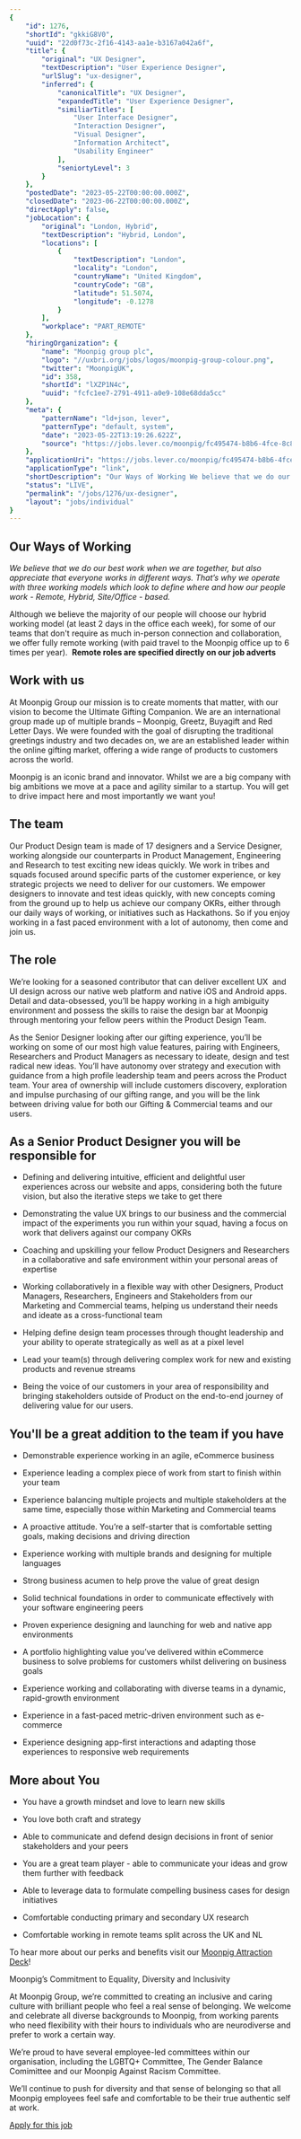 ```yaml
---
{
	"id": 1276,
	"shortId": "gkkiG8V0",
	"uuid": "22d0f73c-2f16-4143-aa1e-b3167a042a6f",
	"title": {
		"original": "UX Designer",
		"textDescription": "User Experience Designer",
		"urlSlug": "ux-designer",
		"inferred": {
			"canonicalTitle": "UX Designer",
			"expandedTitle": "User Experience Designer",
			"similiarTitles": [
				"User Interface Designer",
				"Interaction Designer",
				"Visual Designer",
				"Information Architect",
				"Usability Engineer"
			],
			"seniortyLevel": 3
		}
	},
	"postedDate": "2023-05-22T00:00:00.000Z",
	"closedDate": "2023-06-22T00:00:00.000Z",
	"directApply": false,
	"jobLocation": {
		"original": "London, Hybrid",
		"textDescription": "Hybrid, London",
		"locations": [
			{
				"textDescription": "London",
				"locality": "London",
				"countryName": "United Kingdom",
				"countryCode": "GB",
				"latitude": 51.5074,
				"longitude": -0.1278
			}
		],
		"workplace": "PART_REMOTE"
	},
	"hiringOrganization": {
		"name": "Moonpig group plc",
		"logo": "//uxbri.org/jobs/logos/moonpig-group-colour.png",
		"twitter": "MoonpigUK",
		"id": 358,
		"shortId": "lXZP1N4c",
		"uuid": "fcfc1ee7-2791-4911-a0e9-108e68dda5cc"
	},
	"meta": {
		"patternName": "ld+json, lever",
		"patternType": "default, system",
		"date": "2023-05-22T13:19:26.622Z",
		"source": "https://jobs.lever.co/moonpig/fc495474-b8b6-4fce-8c83-cf904a1eefc4"
	},
	"applicationUri": "https://jobs.lever.co/moonpig/fc495474-b8b6-4fce-8c83-cf904a1eefc4/apply",
	"applicationType": "link",
	"shortDescription": "Our Ways of Working We believe that we do our best work when we are together, but also appreciate that everyone works in different ways. That’s’ why we operate with three working models which look to",
	"status": "LIVE",
	"permalink": "/jobs/1276/ux-designer",
	"layout": "jobs/individual"
}
---
```

<h2>Our Ways of Working</h2><p><em>We believe that we do our best work when we are together, but also appreciate that everyone works in different ways. That’s why we operate with three working models which look to define where and how our people work - Remote, Hybrid, Site/Office - based.&nbsp;</em></p><p>Although we believe the majority of our people will choose our hybrid working model (at least 2 days in the office each week), for some of our teams that don't require as much in-person connection and collaboration, we offer fully remote working (with paid travel to the Moonpig office up to 6 times per year).&nbsp; <strong>Remote roles are specified directly on our job adverts</strong></p><h2>Work with us</h2><p>At Moonpig Group our mission is to create moments that matter, with our vision to become the Ultimate Gifting Companion. We are an international group made up of multiple brands – Moonpig, Greetz, Buyagift and Red Letter Days. We were founded with the goal of disrupting the traditional greetings industry and two decades on, we are an established leader within the online gifting market, offering a wide range of products to customers across the world.</p><p>Moonpig is an iconic brand and innovator. Whilst we are a big company with big ambitions we move at a pace and agility similar to a startup. You will get to drive impact here and most importantly we want you!</p><h2>The team</h2><p>Our Product Design team is made of 17 designers and a Service Designer, working alongside our counterparts in Product Management, Engineering and Research to test exciting new ideas quickly. We work in tribes and squads focused around specific parts of the customer experience, or key strategic projects we need to deliver for our customers. We empower designers to innovate and test ideas quickly, with new concepts coming from the ground up to help us achieve our company OKRs, either through our daily ways of working, or initiatives such as Hackathons. So if you enjoy working in a fast paced environment with a lot of autonomy, then come and join us.</p><h2>The role</h2><p>We’re looking for a seasoned contributor that can deliver excellent UX&nbsp; and UI design across our native web platform and native iOS and Android apps. Detail and data-obsessed, you’ll be happy working in a high ambiguity environment and possess the skills to raise the design bar at Moonpig through mentoring your fellow peers within the Product Design Team.</p><p>As the Senior Designer looking after our gifting experience, you’ll be working on some of our most high value features, pairing with Engineers, Researchers and Product Managers as necessary to ideate, design and test radical new ideas. You’ll have autonomy over strategy and execution with guidance from a high profile leadership team and peers across the Product team. Your area of ownership will include customers discovery, exploration and impulse purchasing of our gifting range, and you will be the link between driving value for both our Gifting &amp; Commercial teams and our users.</p><h2>As a Senior Product Designer you will be responsible for</h2><ul><li><p>Defining and delivering intuitive, efficient and delightful user experiences across our website and apps, considering both the future vision, but also the iterative steps we take to get there</p></li><li><p>Demonstrating the value UX brings to our business and the commercial impact of the experiments you run within your squad, having a focus on work that delivers against our company OKRs</p></li><li><p>Coaching and upskilling your fellow Product Designers and Researchers in a collaborative and safe environment within your personal areas of expertise</p></li><li><p>Working collaboratively in a flexible way with other Designers, Product Managers, Researchers, Engineers and Stakeholders from our Marketing and Commercial teams, helping us understand their needs and ideate as a cross-functional team</p></li><li><p>Helping define design team processes through thought leadership and your ability to operate strategically as well as at a pixel level</p></li><li><p>Lead your team(s) through delivering complex work for new and existing products and revenue streams</p></li><li><p>Being the voice of our customers in your area of responsibility and bringing stakeholders outside of Product on the end-to-end journey of delivering value for our users.</p></li></ul><h2>You'll be a great addition to the team if you have</h2><ul><li><p>Demonstrable experience working in an agile, eCommerce business</p></li><li><p>Experience leading a complex piece of work from start to finish within your team</p></li><li><p>Experience balancing multiple projects and multiple stakeholders at the same time, especially those within Marketing and Commercial teams</p></li><li><p>A proactive attitude. You’re a self-starter that is comfortable setting goals, making decisions and driving direction</p></li><li><p>Experience working with multiple brands and designing for multiple languages</p></li><li><p>Strong business acumen to help prove the value of great design</p></li><li><p>Solid technical foundations in order to communicate effectively with your software engineering peers</p></li><li><p>Proven experience designing and launching for web and native app environments</p></li><li><p>A portfolio highlighting value you’ve delivered within eCommerce business to solve problems for customers whilst delivering on business goals</p></li><li><p>Experience working and collaborating with diverse teams in a dynamic, rapid-growth environment</p></li><li><p>Experience in a fast-paced metric-driven environment such as e-commerce</p></li><li><p>Experience designing app-first interactions and adapting those experiences to responsive web requirements</p></li></ul><h2>More about You</h2><ul><li><p>You have a growth mindset and love to learn new skills</p></li><li><p>You love both craft and strategy</p></li><li><p>Able to communicate and defend design decisions in front of senior stakeholders and your peers</p></li><li><p>You are a great team player - able to communicate your ideas and grow them further with feedback</p></li><li><p>Able to leverage data to formulate compelling business cases for design initiatives</p></li><li><p>Comfortable conducting primary and secondary UX research</p></li><li><p>Comfortable working in remote teams split across the UK and NL</p></li></ul><p>To hear more about our perks and benefits visit our <a target="_blank" rel="noopener noreferrer nofollow" href="https://bit.ly/3agjMW8">Moonpig Attraction Deck</a>!</p><p>Moonpig’s Commitment to Equality, Diversity and Inclusivity&nbsp;</p><p>At Moonpig Group, we’re committed to creating an inclusive and caring culture with brilliant people who feel a real sense of belonging. We welcome and celebrate all diverse backgrounds to Moonpig, from working parents who need flexibility with their hours to individuals who are neurodiverse and prefer to work a certain way.&nbsp;</p><p>We’re proud to have several employee-led committees within our organisation, including the LGBTQ+ Committee, The Gender Balance Comimittee and our Moonpig Against Racism Committee.&nbsp;</p><p>We’ll continue to push for diversity and that sense of belonging so that all Moonpig employees feel safe and comfortable to be their true authentic self at work.</p><p><a target="_blank" rel="noopener noreferrer nofollow" href="https://jobs.lever.co/moonpig/fc495474-b8b6-4fce-8c83-cf904a1eefc4/apply">Apply for this job</a></p>
